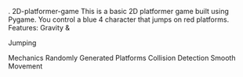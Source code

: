 
 

.
 2D-platformer-game
This is a basic 2D platformer game 
built using Pygame. You control a blue 4
character that jumps on red platforms.
Features: Gravity &amp;



Jumping 


Mechanics Randomly Generated Platforms Collision Detection Smooth Movement


